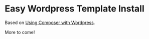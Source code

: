 # Easy Wordpress Template Install

Based on [Using Composer with Wordpress](https://roots.io/using-composer-with-wordpress/).

More to come!
